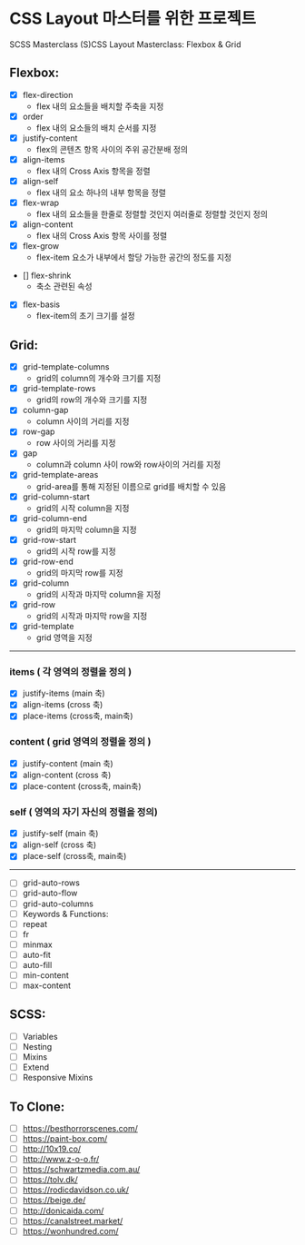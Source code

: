 # CSS Layout 마스터를 위한 프로젝트

SCSS Masterclass
(S)CSS Layout Masterclass: Flexbox & Grid

## Flexbox:

- [x] flex-direction
  - flex 내의 요소들을 배치할 주축을 지정
- [x] order
  - flex 내의 요소들의 배치 순서를 지정
- [x] justify-content
  - flex의 콘텐츠 항목 사이의 주위 공간분배 정의
- [x] align-items
  - flex 내의 Cross Axis 항목을 정렬
- [x] align-self
  - flex 내의 요소 하나의 내부 항목을 정렬
- [x] flex-wrap
  - flex 내의 요소들을 한줄로 정렬할 것인지 여러줄로 정렬할 것인지 정의
- [x] align-content
  - flex 내의 Cross Axis 항목 사이를 정렬
- [x] flex-grow
  - flex-item 요소가 내부에서 할당 가능한 공간의 정도를 지정
- [] flex-shrink
  - 축소 관련된 속성
- [x] flex-basis
  - flex-item의 초기 크기를 설정

## Grid:

- [x] grid-template-columns
  - grid의 column의 개수와 크기를 지정
- [x] grid-template-rows
  - grid의 row의 개수와 크기를 지정
- [x] column-gap
  - column 사이의 거리를 지정
- [x] row-gap
  - row 사이의 거리를 지정
- [x] gap
  - column과 column 사이 row와 row사이의 거리를 지정
- [x] grid-template-areas
  - grid-area를 통해 지정된 이름으로 grid를 배치할 수 있음
- [x] grid-column-start
  - grid의 시작 column을 지정
- [x] grid-column-end
  - grid의 마지막 column을 지정
- [x] grid-row-start
  - grid의 시작 row를 지정
- [x] grid-row-end
  - grid의 마지막 row를 지정
- [x] grid-column
  - grid의 시작과 마지막 column을 지정
- [x] grid-row
  - grid의 시작과 마지막 row을 지정
- [x] grid-template
  - grid 영역을 지정

---

### items ( 각 영역의 정렬을 정의 )

- [x] justify-items (main 축)
- [x] align-items (cross 축)
- [x] place-items (cross축, main축)

### content ( grid 영역의 정렬을 정의 )

- [x] justify-content (main 축)
- [x] align-content (cross 축)
- [x] place-content (cross축, main축)

### self ( 영역의 자기 자신의 정렬을 정의)

- [x] justify-self (main 축)
- [x] align-self (cross 축)
- [x] place-self (cross축, main축)

---

- [ ] grid-auto-rows
- [ ] grid-auto-flow
- [ ] grid-auto-columns
- [ ] Keywords & Functions:
- [ ] repeat
- [ ] fr
- [ ] minmax
- [ ] auto-fit
- [ ] auto-fill
- [ ] min-content
- [ ] max-content

## SCSS:

- [ ] Variables
- [ ] Nesting
- [ ] Mixins
- [ ] Extend
- [ ] Responsive Mixins

## To Clone:

- [ ] https://besthorrorscenes.com/
- [ ] https://paint-box.com/
- [ ] http://10x19.co/
- [ ] http://www.z-o-o.fr/
- [ ] https://schwartzmedia.com.au/
- [ ] https://tolv.dk/
- [ ] https://rodicdavidson.co.uk/
- [ ] https://beige.de/
- [ ] http://donicaida.com/
- [ ] https://canalstreet.market/
- [ ] https://wonhundred.com/
